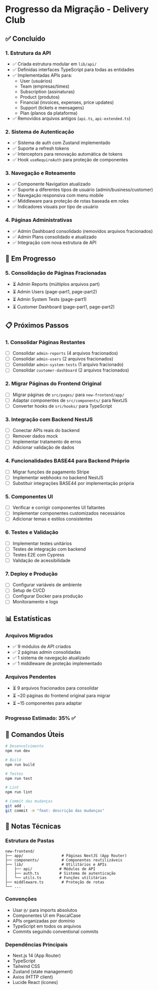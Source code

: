 # Progresso da Migração - Delivery Club

## ✅ Concluído

### 1. Estrutura da API
- ✅ Criada estrutura modular em `lib/api/`
- ✅ Definidas interfaces TypeScript para todas as entidades
- ✅ Implementadas APIs para:
  - User (usuários)
  - Team (empresas/times)
  - Subscription (assinaturas)
  - Product (produtos)
  - Financial (invoices, expenses, price updates)
  - Support (tickets e mensagens)
  - Plan (planos da plataforma)
- ✅ Removidos arquivos antigos (`api.ts`, `api-extended.ts`)

### 2. Sistema de Autenticação
- ✅ Sistema de auth com Zustand implementado
- ✅ Suporte a refresh tokens
- ✅ Interceptors para renovação automática de tokens
- ✅ Hook `useRequireAuth` para proteção de componentes

### 3. Navegação e Roteamento
- ✅ Componente Navigation atualizado
- ✅ Suporte a diferentes tipos de usuário (admin/business/customer)
- ✅ Navegação responsiva com menu mobile
- ✅ Middleware para proteção de rotas baseada em roles
- ✅ Indicadores visuais por tipo de usuário

### 4. Páginas Administrativas
- ✅ Admin Dashboard consolidado (removidos arquivos fracionados)
- ✅ Admin Plans consolidado e atualizado
- ✅ Integração com nova estrutura de API

## 🔄 Em Progresso

### 5. Consolidação de Páginas Fracionadas
- ⏳ Admin Reports (múltiplos arquivos part)
- ⏳ Admin Users (page-part1, page-part2)
- ⏳ Admin System Tests (page-part1)
- ⏳ Customer Dashboard (page-part1, page-part2)

## 📋 Próximos Passos

### 1. Consolidar Páginas Restantes
- [ ] Consolidar `admin-reports` (4 arquivos fracionados)
- [ ] Consolidar `admin-users` (2 arquivos fracionados)
- [ ] Consolidar `admin-system-tests` (1 arquivo fracionado)
- [ ] Consolidar `customer-dashboard` (2 arquivos fracionados)

### 2. Migrar Páginas do Frontend Original
- [ ] Migrar páginas de `src/pages/` para `new-frontend/app/`
- [ ] Adaptar componentes de `src/components/` para NextJS
- [ ] Converter hooks de `src/hooks/` para TypeScript

### 3. Integração com Backend NestJS
- [ ] Conectar APIs reais do backend
- [ ] Remover dados mock
- [ ] Implementar tratamento de erros
- [ ] Adicionar validação de dados

### 4. Funcionalidades BASE44 para Backend Próprio
- [ ] Migrar funções de pagamento Stripe
- [ ] Implementar webhooks no backend NestJS
- [ ] Substituir integrações BASE44 por implementação própria

### 5. Componentes UI
- [ ] Verificar e corrigir componentes UI faltantes
- [ ] Implementar componentes customizados necessários
- [ ] Adicionar temas e estilos consistentes

### 6. Testes e Validação
- [ ] Implementar testes unitários
- [ ] Testes de integração com backend
- [ ] Testes E2E com Cypress
- [ ] Validação de acessibilidade

### 7. Deploy e Produção
- [ ] Configurar variáveis de ambiente
- [ ] Setup de CI/CD
- [ ] Configurar Docker para produção
- [ ] Monitoramento e logs

## 📊 Estatísticas

### Arquivos Migrados
- ✅ 9 módulos de API criados
- ✅ 2 páginas admin consolidadas
- ✅ 1 sistema de navegação atualizado
- ✅ 1 middleware de proteção implementado

### Arquivos Pendentes
- ⏳ 9 arquivos fracionados para consolidar
- ⏳ ~20 páginas do frontend original para migrar
- ⏳ ~15 componentes para adaptar

### Progresso Estimado: 35% ✅

## 🔧 Comandos Úteis

```bash
# Desenvolvimento
npm run dev

# Build
npm run build

# Testes
npm run test

# Lint
npm run lint

# Commit das mudanças
git add .
git commit -m "feat: descrição das mudanças"
```

## 📝 Notas Técnicas

### Estrutura de Pastas
```
new-frontend/
├── app/                 # Páginas NextJS (App Router)
├── components/          # Componentes reutilizáveis
├── lib/                 # Utilitários e APIs
│   ├── api/            # Módulos de API
│   ├── auth.ts         # Sistema de autenticação
│   └── utils.ts        # Funções utilitárias
├── middleware.ts        # Proteção de rotas
└── ...
```

### Convenções
- Usar `@/` para imports absolutos
- Componentes UI em PascalCase
- APIs organizadas por domínio
- TypeScript em todos os arquivos
- Commits seguindo conventional commits

### Dependências Principais
- Next.js 14 (App Router)
- TypeScript
- Tailwind CSS
- Zustand (state management)
- Axios (HTTP client)
- Lucide React (ícones)
